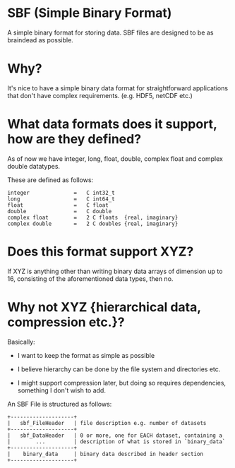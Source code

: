 # SBF (Simple Binary Format)
A simple binary format for storing data.
SBF files are designed to be as braindead as possible.

# Why? 

It's nice to have a simple binary data format
for straightforward applications that don't have complex
requirements. (e.g. HDF5, netCDF etc.)

# What data formats does it support, how are they defined?

As of now we have integer, long, float, double,
complex float and complex double datatypes.

These are defined as follows:
```
integer              =   C int32_t
long                 =   C int64_t 
float                =   C float
double               =   C double
complex float        =   2 C floats  {real, imaginary}
complex double       =   2 C doubles {real, imaginary}
```

# Does this format support XYZ?

If XYZ is anything other than writing binary data arrays
of dimension up to 16, consisting of the aforementioned 
data types, then no.

# Why not XYZ {hierarchical data, compression etc.}?

Basically:
- I want to keep the format as simple as possible

- I believe hierarchy can be done by the file system and directories etc.

- I might support compression later, but doing so requires dependencies,
something I don't wish to add.

An SBF File is structured as follows:
```
+--------------------+
|   sbf_FileHeader   | file description e.g. number of datasets
+--------------------+
|   sbf_DataHeader   | 0 or more, one for EACH dataset, containing a 
|        ...         | description of what is stored in `binary_data`
+--------------------+ 
|    binary_data     | binary data described in header section
+--------------------+
```
